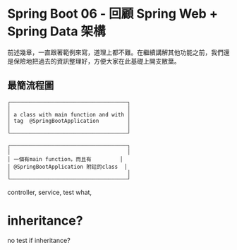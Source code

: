 # Spring Boot 06 - 回顧 Spring Web + Spring Data 架構

前述幾章，一直跟著範例來寫，道理上都不難。在繼續講解其他功能之前，我們還是保險地把過去的資訊整理好，方便大家在此基礎上開支散葉。

## 最簡流程圖
```
┌─────────────────────────────────────┐  
│                                     │  
│ a class with main function and with │  
│ tag  @SpringBootApplication         │  
│                                     │  
└─────────────────────────────────────┘  
```

```
┌─────────────────────────────────────┐  
│                                     │
│ 一個有main function，而且有         │  
│ @SpringBootApplication 附註的class  │  
│                                     │  
└─────────────────────────────────────┘  
```

controller, service, test what, 

# inheritance?
no test if inheritance?